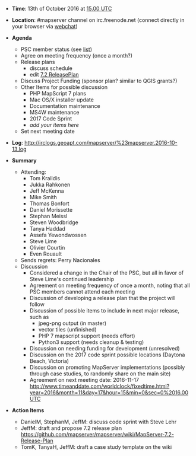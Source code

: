 * **Time**: 13th of October 2016 at [15.00 UTC](http://www.timeanddate.com/worldclock/fixedtime.html?year=2016&month=10&day=13&hour=15&min=0&sec=0%2016.00UTC)
* **Location**: #mapserver channel on irc.freenode.net (connect directly in your browser via [webchat](https://webchat.freenode.net/?channels=mapserver))
* **Agenda**
  * PSC member status (see [list](http://mapserver.org/psc.html))
  * Agree on meeting frequency (once a month?)
  * Release plans 
    * discuss schedule
    * edit [7.2 ReleasePlan](MapServer-7.2-Release-Plan)
  * Discuss Project Funding (sponsor plan? similar to QGIS grants?)
  * Other Items for possible discussion
    * PHP MapScript 7 plans
    * Mac OS/X installer update
    * Documentation maintenance
    * MS4W maintenance
    * 2017 Code Sprint
    * *add your items here*
  * Set next meeting date

* **Log**: http://irclogs.geoapt.com/mapserver/%23mapserver.2016-10-13.log

* **Summary**
  * Attending:
    * Tom Kralidis
    * Jukka Rahkonen
    * Jeff McKenna
    * Mike Smith
    * Thomas Bonfort
    * Daniel Morissette
    * Stephan Meissl
    * Steven Woodbridge
    * Tanya Haddad
    * Assefa Yewondwossen
    * Steve Lime
    * Olivier Courtin
    * Even Rouault
  * Sends regrets: Perry Nacionales
  * Discussion
    * Considered a change in the Chair of the PSC, but all in favor of Steve Lime's continued leadership
    * Agreement on meeting frequency of once a month, noting that all PSC members cannot attend each meeting
    * Discussion of developing a release plan that the project will follow
    * Discussion of possible items to include in next major release, such as
      * jpeg-png output (in master)
      * vector tiles (unfinished)
      * PHP 7 mapscript support (needs effort)
      * Python3 support (needs cleanup & testing)
    * Discussion on needing funding for development (unresolved)
    * Discussion on the 2017 code sprint possible locations (Daytona Beach, Victoria)
    * Discussion on promoting MapServer implementations (possibly through case studies, to randomly share on the main site)
    * Agreement on next meeting date: 2016-11-17 http://www.timeanddate.com/worldclock/fixedtime.html?year=2016&month=11&day=17&hour=15&min=0&sec=0%2016.00UTC

* **Action Items**
  * DanielM, StephanM, JeffM: discuss code sprint with Steve Lehr
  * JeffM: draft and propose 7.2 release plan https://github.com/mapserver/mapserver/wiki/MapServer-7.2-Release-Plan
  * TomK, TanyaH, JeffM: draft a case study template on the wiki


